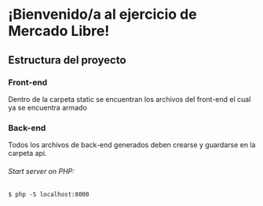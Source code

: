 # ¡Bienvenido/a al ejercicio de Mercado Libre!


## Estructura del proyecto

### Front-end

Dentro de la carpeta static se encuentran los archivos del front-end el cual ya se encuentra armado


### Back-end

Todos los archivos de back-end generados deben crearse y guardarse en la carpeta api.



###### Start server on PHP:

```
$ php -S localhost:8000
```



